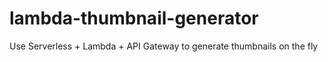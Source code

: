 # lambda-thumbnail-generator

Use Serverless + Lambda + API Gateway to generate thumbnails on the fly
